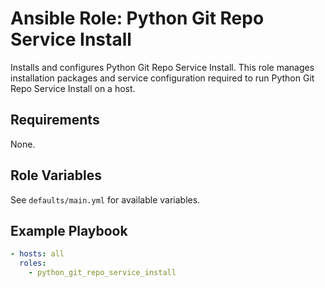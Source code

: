 # Ansible Role: Python Git Repo Service Install

Installs and configures Python Git Repo Service Install. This role manages installation packages and service configuration required to run Python Git Repo Service Install on a host.

## Requirements

None.

## Role Variables

See `defaults/main.yml` for available variables.

## Example Playbook

```yaml
- hosts: all
  roles:
    - python_git_repo_service_install
```
